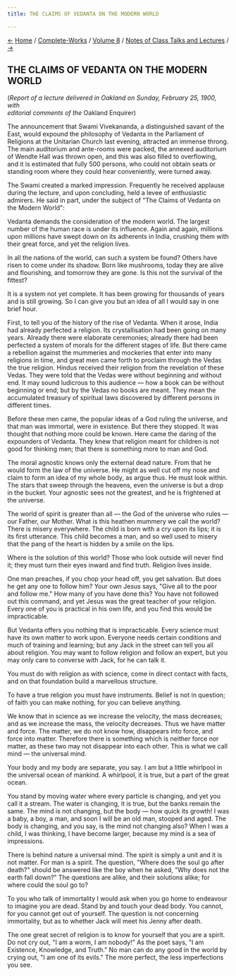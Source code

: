 ```yaml
---
title: THE CLAIMS OF VEDANTA ON THE MODERN WORLD

---
```

<div>

[←](jnana_and_karma.htm) [Home](../../../index.htm) /
[Complete-Works](../../complete_works.htm) / [Volume
8](../volume_8_contents.htm) / [Notes of Class Talks and
Lectures](notes_of_class_talks_and_lectures_contents.htm)
/ [→](the_laws_of_life_and_death.htm)

  

## THE CLAIMS OF VEDANTA ON THE MODERN WORLD

(*Report of a lecture delivered in Oakland on Sunday, February 25, 1900,
with  
editorial comments of the* Oakland Enquirer)

The announcement that Swami Vivekananda, a distinguished savant of the
East, would expound the philosophy of Vedanta in the Parliament of
Religions at the Unitarian Church last evening, attracted an immense
throng. The main auditorium and ante-rooms were packed, the annexed
auditorium of Wendte Hall was thrown open, and this was also filled to
overflowing, and it is estimated that fully 500 persons, who could not
obtain seats or standing room where they could hear conveniently, were
turned away.

The Swami created a marked impression. Frequently he received applause
during the lecture, and upon concluding, held a levee of enthusiastic
admirers. He said in part, under the subject of "The Claims of Vedanta
on the Modern World":

Vedanta demands the consideration of the modern world. The largest
number of the human race is under its influence. Again and again,
millions upon millions have swept down on its adherents in India,
crushing them with their great force, and yet the religion lives.

In all the nations of the world, can such a system be found? Others have
risen to come under its shadow. Born like mushrooms, today they are
alive and flourishing, and tomorrow they are gone. Is this not the
survival of the fittest?

It is a system not yet complete. It has been growing for thousands of
years and is still growing. So I can give you but an idea of all I would
say in one brief hour.

First, to tell you of the history of the rise of Vedanta. When it arose,
India had already perfected a religion. Its crystallisation had been
going on many years. Already there were elaborate ceremonies; already
there had been perfected a system of morals for the different stages of
life. But there came a rebellion against the mummeries and mockeries
that enter into many religions in time, and great men came forth to
proclaim through the Vedas the true religion. Hindus received their
religion from the revelation of these Vedas. They were told that the
Vedas were without beginning and without end. It may sound ludicrous to
this audience — how a book can be without beginning or end; but by the
Vedas no books are meant. They mean the accumulated treasury of
spiritual laws discovered by different persons in different times.

Before these men came, the popular ideas of a God ruling the universe,
and that man was immortal, were in existence. But there they stopped. It
was thought that nothing more could be known. Here came the daring of
the expounders of Vedanta. They knew that religion meant for children is
not good for thinking men; that there is something more to man and God.

The moral agnostic knows only the external dead nature. From that he
would form the law of the universe. He might as well cut off my nose and
claim to form an idea of my whole body, as argue thus. He must look
within. The stars that sweep through the heavens, even the universe is
but a drop in the bucket. Your agnostic sees not the greatest, and he is
frightened at the universe.

The world of spirit is greater than all — the God of the universe who
rules — our Father, our Mother. What is this heathen mummery we call the
world? There is misery everywhere. The child is born with a cry upon its
lips; it is its first utterance. This child becomes a man, and so well
used to misery that the pang of the heart is hidden by a smile on the
lips.

Where is the solution of this world? Those who look outside will never
find it; they must turn their eyes inward and find truth. Religion lives
inside.

One man preaches, if you chop your head off, you get salvation. But does
he get any one to follow him? Your own Jesus says, "Give all to the poor
and follow me." How many of you have done this? You have not followed
out this command, and yet Jesus was the great teacher of your religion.
Every one of you is practical in his own life, and you find this would
be impracticable.

But Vedanta offers you nothing that is impracticable. Every science must
have its own matter to work upon. Everyone needs certain conditions and
much of training and learning; but any Jack in the street can tell you
all about religion. You may want to follow religion and follow an
expert, but you may only care to converse with Jack, for he can talk it.

You must do with religion as with science, come in direct contact with
facts, and on that foundation build a marvellous structure.

To have a true religion you must have instruments. Belief is not in
question; of faith you can make nothing, for you can believe anything.

We know that in science as we increase the velocity, the mass decreases;
and as we increase the mass, the velocity decreases. Thus we have matter
and force. The matter, we do not know how, disappears into force, and
force into matter. Therefore there is something which is neither force
nor matter, as these two may not disappear into each other. This is what
we call mind — the universal mind.

Your body and my body are separate, you say. I am but a little whirlpool
in the universal ocean of mankind. A whirlpool, it is true, but a part
of the great ocean.

You stand by moving water where every particle is changing, and yet you
call it a stream. The water is changing, it is true, but the banks
remain the same. The mind is not changing, but the body — how quick its
growth! I was a baby, a boy, a man, and soon I will be an old man,
stooped and aged. The body is changing, and you say, is the mind not
changing also? When I was a child, I was thinking, I have become larger,
because my mind is a sea of impressions.

There is behind nature a universal mind. The spirit is simply a unit and
it is not matter. For man is a spirit. The question, "Where does the
soul go after death?" should be answered like the boy when he asked,
"Why does not the earth fall down?" The questions are alike, and their
solutions alike; for where could the soul go to?

To you who talk of immortality I would ask when you go home to endeavour
to imagine you are dead. Stand by and touch your dead body. You cannot,
for you cannot get out of yourself. The question is not concerning
immortality, but as to whether Jack will meet his Jenny after death.

The one great secret of religion is to know for yourself that you are a
spirit. Do not cry out, "I am a worm, I am nobody!" As the poet says, "I
am Existence, Knowledge, and Truth." No man can do any good in the world
by crying out, "I am one of its evils." The more perfect, the less
imperfections you see.

</div>
